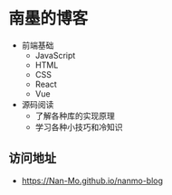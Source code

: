 # 南墨的博客

- 前端基础
  - JavaScript
  - HTML
  - CSS
  - React
  - Vue
- 源码阅读
  - 了解各种库的实现原理
  - 学习各种小技巧和冷知识

## 访问地址

- <https://Nan-Mo.github.io/nanmo-blog>
